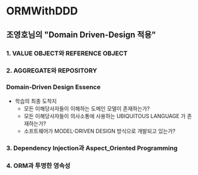 # ORMWithDDD

## 조영호님의 "Domain Driven-Design 적용"

### 1. VALUE OBJECT와 REFERENCE OBJECT

### 2. AGGREGATE와 REPOSITORY

### Domain-Driven Design Essence

* 학습의 최종 도착지  
  * 모든 이해당사자들이 이해하는 도메인 모델이 존재하는가?
  * 모든 이해당사자들이 의사소통에 사용하는 UBIQUITOUS LANGUAGE 가 존재하는가?
  * 소프트웨어가 MODEL-DRIVEN DESIGN 방식으로 개발되고 있는가?

### 3. Dependency Injection과 Aspect_Oriented Programming

### 4. ORM과 투명한 영속성


